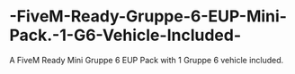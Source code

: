 # -FiveM-Ready-Gruppe-6-EUP-Mini-Pack.-1-G6-Vehicle-Included-
A FiveM Ready Mini Gruppe 6 EUP Pack with 1 Gruppe 6 vehicle included.

